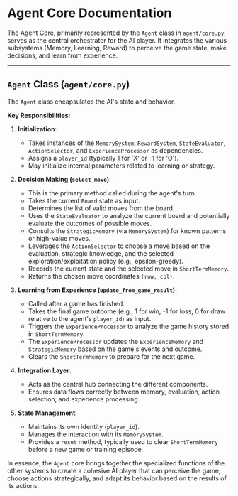# Agent Core Documentation

The Agent Core, primarily represented by the `Agent` class in `agent/core.py`, serves as the central orchestrator for the AI player. It integrates the various subsystems (Memory, Learning, Reward) to perceive the game state, make decisions, and learn from experience.

---

## `Agent` Class (`agent/core.py`)

The `Agent` class encapsulates the AI's state and behavior.

**Key Responsibilities:**

1.  **Initialization**: 
    *   Takes instances of the `MemorySystem`, `RewardSystem`, `StateEvaluator`, `ActionSelector`, and `ExperienceProcessor` as dependencies.
    *   Assigns a `player_id` (typically 1 for 'X' or -1 for 'O').
    *   May initialize internal parameters related to learning or strategy.

2.  **Decision Making (`select_move`)**: 
    *   This is the primary method called during the agent's turn.
    *   Takes the current `Board` state as input.
    *   Determines the list of valid moves from the board.
    *   Uses the `StateEvaluator` to analyze the current board and potentially evaluate the outcomes of possible moves.
    *   Consults the `StrategicMemory` (via `MemorySystem`) for known patterns or high-value moves.
    *   Leverages the `ActionSelector` to choose a move based on the evaluation, strategic knowledge, and the selected exploration/exploitation policy (e.g., epsilon-greedy).
    *   Records the current state and the selected move in `ShortTermMemory`.
    *   Returns the chosen move coordinates `(row, col)`.

3.  **Learning from Experience (`update_from_game_result`)**: 
    *   Called after a game has finished.
    *   Takes the final game outcome (e.g., 1 for win, -1 for loss, 0 for draw relative to the agent's `player_id`) as input.
    *   Triggers the `ExperienceProcessor` to analyze the game history stored in `ShortTermMemory`.
    *   The `ExperienceProcessor` updates the `ExperienceMemory` and `StrategicMemory` based on the game's events and outcome.
    *   Clears the `ShortTermMemory` to prepare for the next game.

4.  **Integration Layer**: 
    *   Acts as the central hub connecting the different components.
    *   Ensures data flows correctly between memory, evaluation, action selection, and experience processing.

5.  **State Management**: 
    *   Maintains its own identity (`player_id`).
    *   Manages the interaction with its `MemorySystem`.
    *   Provides a `reset` method, typically used to clear `ShortTermMemory` before a new game or training episode.

In essence, the `Agent` core brings together the specialized functions of the other systems to create a cohesive AI player that can perceive the game, choose actions strategically, and adapt its behavior based on the results of its actions. 